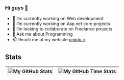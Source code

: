 ### Hi guys 👋


- 🔭 I’m currently working on Web development 
- 🌱 I’m currently working on Asp.net core projects 
- 👯 I’m looking to collaborate on Freelance projects
- 💬 Ask me about Programming
- 📫 Reach me at my website <a href="http://omidp.ir">omidp.ir</a>


## Stats
| <img align="center" width="100%" src="https://github-readme-stats.vercel.app/api?username=omidpurdarbani&count_private=true&include_all_commits=true&show_icons=true&theme=blue-green&border_color=001F1E&text_color=09d672&icon_color=00C2C2&title_color=00F1E9&custom_title=Stats" alt="My GitHub Stats" /> | <img align="center" width="100%" src="https://github-readme-stats.vercel.app/api/wakatime?username=gamemann&theme=blue-green&border_color=001F1E&text_color=09d672&icon_color=00C2C2&title_color=00F1E9" alt="My GitHub Time Stats" /> |
| ------------- | ------------- |

